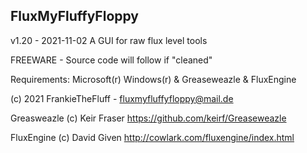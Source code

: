 FluxMyFluffyFloppy
----------------------------------------
v1.20 - 2021-11-02
A GUI for raw flux level tools

FREEWARE - Source code will follow if "cleaned"

Requirements: Microsoft(r) Windows(r) & Greaseweazle & FluxEngine

(c) 2021 FrankieTheFluff - fluxmyfluffyfloppy@mail.de

Greasweazle (c) Keir Fraser
https://github.com/keirf/Greaseweazle

FluxEngine (c) David Given
http://cowlark.com/fluxengine/index.html

